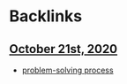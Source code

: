 
# Backlinks
## [October 21st, 2020](<October 21st, 2020.md>)
- [problem-solving process](<problem-solving process.md>)

